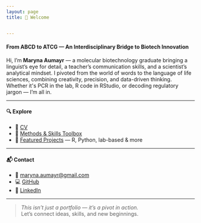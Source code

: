 ```yaml
---
layout: page
title: 👋 Welcome


---
```



#### From ABCD to ATCG — An Interdisciplinary Bridge to Biotech Innovation

Hi, I’m **Maryna Aumayr** — a molecular biotechnology graduate bringing a linguist’s eye for detail, a teacher’s communication skills, and a scientist’s analytical mindset.
I pivoted from the world of words to the language of life sciences, combining creativity, precision, and data-driven thinking.  
Whether it's PCR in the lab, R code in RStudio, or decoding regulatory jargon — I’m all in.

---

#### 🔍 Explore

- 📄 [CV](assets/CV.pdf)
- 🧪 [Methods & Skills Toolbox](skills.md)
- 📁 [Featured Projects](projects.md) — R, Python, lab-based & more

---

#### 📬 Contact

- 📧 maryna.aumayr@gmail.com  
- 💻 [GitHub](https://github.com/dkMarina)  
- 🔗 [LinkedIn](https://www.linkedin.com/in/maryna-aumayr-71110b93/)

---

> _This isn’t just a portfolio — it’s a pivot in action._  
Let’s connect ideas, skills, and new beginnings.
